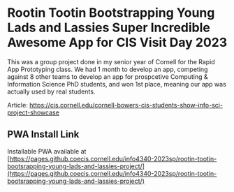# Rootin Tootin Bootstrapping Young Lads and Lassies Super Incredible Awesome App for CIS Visit Day 2023

This was a group project done in my senior year of Cornell for the Rapid App Prototyping class.
We had 1 month to develop an app, competing against 8 other teams to develop an app for prospcetive Computing & Information Science PhD students, and won 1st place, meaning our app was actually used by real students.

Article: https://cis.cornell.edu/cornell-bowers-cis-students-show-info-sci-project-showcase

## PWA Install Link

Installable PWA available at [https://pages.github.coecis.cornell.edu/info4340-2023sp/rootin-tootin-bootsrapping-young-lads-and-lassies-project/](https://pages.github.coecis.cornell.edu/info4340-2023sp/rootin-tootin-bootsrapping-young-lads-and-lassies-project/)
